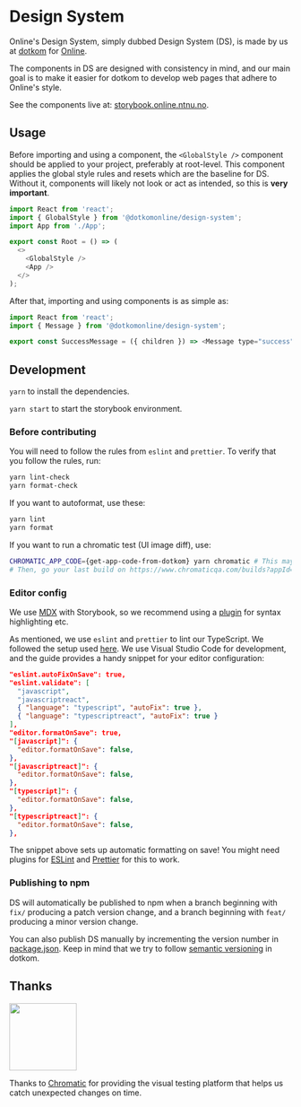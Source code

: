 # Design System

Online's Design System, simply dubbed Design System (DS), is made by us at [dotkom](https://github.com/dotkom/) for [Online](https://online.ntnu.no/).

The components in DS are designed with consistency in mind, and our main goal is to make it easier for dotkom to develop web pages that adhere to Online's style.

See the components live at: [storybook.online.ntnu.no](https://storybook.online.ntnu.no).

## Usage

Before importing and using a component, the `<GlobalStyle />` component should be applied to your project, preferably at root-level. This component applies the global style rules and resets which are the baseline for DS. Without it, components will likely not look or act as intended, so this is **very important**.

```javascript
import React from 'react';
import { GlobalStyle } from '@dotkomonline/design-system';
import App from './App';

export const Root = () => (
  <>
    <GlobalStyle />
    <App />
  </>
);
```

After that, importing and using components is as simple as:

```javascript
import React from 'react';
import { Message } from '@dotkomonline/design-system';

export const SuccessMessage = ({ children }) => <Message type="success">{children}</Message>;
```

## Development

`yarn` to install the dependencies.

`yarn start` to start the storybook environment.

### Before contributing

You will need to follow the rules from `eslint` and `prettier`. To verify that you follow the rules, run:

```bash
yarn lint-check
yarn format-check
```

If you want to autoformat, use these:

```bash
yarn lint
yarn format
```

If you want to run a chromatic test (UI image diff), use:

```bash
CHROMATIC_APP_CODE={get-app-code-from-dotkom} yarn chromatic # This may take som time
# Then, go your last build on https://www.chromaticqa.com/builds?appId=5dea690ec744f30020aaf273 to review changes in UI.
```

### Editor config

We use [MDX](https://mdxjs.com/) with Storybook, so we recommend using a [plugin](https://marketplace.visualstudio.com/items?itemName=silvenon.mdx) for syntax highlighting etc.

As mentioned, we use `eslint` and `prettier` to lint our TypeScript. We followed the setup used [here](https://dev.to/robertcoopercode/using-eslint-and-prettier-in-a-typescript-project-53jb). We use Visual Studio Code for development, and the guide provides a handy snippet for your editor configuration:

```json
"eslint.autoFixOnSave": true,
"eslint.validate": [
  "javascript",
  "javascriptreact",
  { "language": "typescript", "autoFix": true },
  { "language": "typescriptreact", "autoFix": true }
],
"editor.formatOnSave": true,
"[javascript]": {
  "editor.formatOnSave": false,
},
"[javascriptreact]": {
  "editor.formatOnSave": false,
},
"[typescript]": {
  "editor.formatOnSave": false,
},
"[typescriptreact]": {
  "editor.formatOnSave": false,
},
```

The snippet above sets up automatic formatting on save! You might need plugins for [ESLint](https://marketplace.visualstudio.com/items?itemName=dbaeumer.vscode-eslint) and [Prettier](https://marketplace.visualstudio.com/items?itemName=esbenp.prettier-vscode) for this to work.

### Publishing to npm

DS will automatically be published to npm when a branch beginning with `fix/` producing a patch version change, and a branch beginning with `feat/` producing a minor version change.

You can also publish DS manually by incrementing the version number in [package.json](https://github.com/dotkom/design-system/blob/master/package.json). Keep in mind that we try to follow [semantic versioning](https://docs.npmjs.com/about-semantic-versioning) in dotkom.

## Thanks

<a href="https://www.chromaticqa.com/"><img src="https://cdn-images-1.medium.com/letterbox/147/36/50/50/1*oHHjTjInDOBxIuYHDY2gFA.png?source=logoAvatar-d7276495b101---37816ec27d7a" width="120"/></a>

Thanks to [Chromatic](https://www.chromaticqa.com/) for providing the visual testing platform that helps us catch unexpected changes on time.
